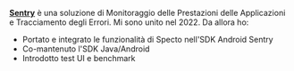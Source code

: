 **[Sentry](https://sentry.io/)** è una soluzione di Monitoraggio delle Prestazioni delle Applicazioni e Tracciamento degli Errori.
Mi sono unito nel 2022. Da allora ho:
* Portato e integrato le funzionalità di Specto nell'SDK Android Sentry
* Co-mantenuto l'SDK Java/Android
* Introdotto test UI e benchmark